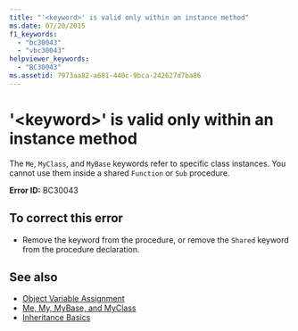 ```yaml
---
title: "'<keyword>' is valid only within an instance method"
ms.date: 07/20/2015
f1_keywords: 
  - "bc30043"
  - "vbc30043"
helpviewer_keywords: 
  - "BC30043"
ms.assetid: 7973aa82-a681-440c-9bca-242627d7ba86
---
```

# '\<keyword>' is valid only within an instance method
The `Me`, `MyClass`, and `MyBase` keywords refer to specific class instances. You cannot use them inside a shared `Function` or `Sub` procedure.  
  
 **Error ID:** BC30043  
  
## To correct this error  
  
-   Remove the keyword from the procedure, or remove the `Shared` keyword from the procedure declaration.  
  
## See also
- [Object Variable Assignment](../../../visual-basic/programming-guide/language-features/variables/object-variable-assignment.md)
- [Me, My, MyBase, and MyClass](../../../visual-basic/programming-guide/program-structure/me-my-mybase-and-myclass.md)
- [Inheritance Basics](../../../visual-basic/programming-guide/language-features/objects-and-classes/inheritance-basics.md)
